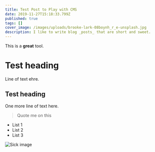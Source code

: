 ```yaml
---
title: Test Post to Play with CMS
date: 2019-11-27T15:18:33.799Z
published: true
tags: []
cover_image: /images/uploads/brooke-lark-08boynh_r_e-unsplash.jpg
description: I like to write blog _posts_ that are short and sweet.
---
```

This is a **great** tool.

# Test heading

Line of text ehre.

## Test heading

One more line of text here.

> Quote me on this

* List 1
* List 2 
* List 3

![Sick image](/images/uploads/sun-3713835_1920.jpg "Yeah buddy")
